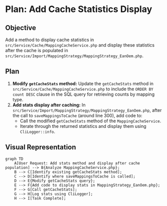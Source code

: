 # Plan: Add Cache Statistics Display

## Objective

Add a method to display cache statistics in `src/Service/Cache/MappingCacheService.php` and display these statistics after the cache is populated in `src/Service/Import/MappingStrategy/MappingStrategy_EanOem.php`.

## Plan

1.  **Modify `getCacheStats` method:** Update the `getCacheStats` method in `src/Service/Cache/MappingCacheService.php` to include the `ORDER BY count DESC` clause in the SQL query for retrieving counts by mapping type.
2.  **Add stats display after caching:** In `src/Service/Import/MappingStrategy/MappingStrategy_EanOem.php`, after the call to `saveMappingsToCache` (around line 300), add code to:
    *   Call the modified `getCacheStats` method of the `MappingCacheService`.
    *   Iterate through the returned statistics and display them using `CliLogger::info`.

## Visual Representation

```mermaid
graph TD
    A[User Request: Add stats method and display after cache population] --> B{Analyze MappingCacheService.php};
    B --> C[Identify existing getCacheStats method];
    C --> D[Identify where saveMappingsToCache is called];
    D --> E{Modify getCacheStats query};
    E --> F{Add code to display stats in MappingStrategy_EanOem.php};
    F --> G[Call getCacheStats];
    G --> H[Log stats using CliLogger];
    H --> I[Task Complete];